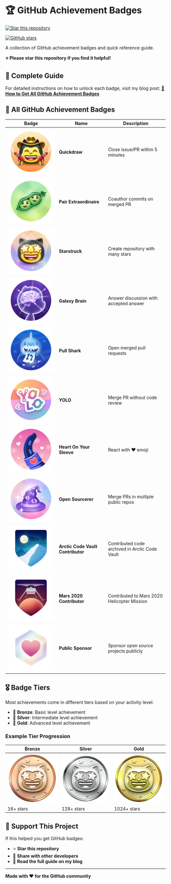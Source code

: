 # 🏆 GitHub Achievement Badges
[![Star this repository](https://img.shields.io/github/stars/jitenadk/Achivement_Badge?style=for-the-badge&logo=github&label=⭐%20Star&color=gold)](https://github.com/jitenadk/Achivement_Badge)

[![GitHub stars](https://img.shields.io/github/stars/jitenadk/Achivement_Badge?style=social)](https://github.com/jitenadk/Achivement_Badge/stargazers)

A collection of GitHub achievement badges and quick reference guide.

**⭐ Please star this repository if you find it helpful!**

## 📖 Complete Guide

For detailed instructions on how to unlock each badge, visit my blog post:
**[📝 How to Get All GitHub Achievement Badges](https://your-website.com/your-blog-post)**

## 🏅 All GitHub Achievement Badges

| Badge | Name | Description |
|-------|------|-------------|
| ![Quickdraw](./badges/quickdraw-default.png) | **Quickdraw** | Close issue/PR within 5 minutes |
| ![Pair Extraordinaire](./badges/pair-extraordinaire-default.png) | **Pair Extraordinaire** | Coauthor commits on merged PR |
| ![Starstruck](./badges/starstruck-default.png) | **Starstruck** | Create repository with many stars |
| ![Galaxy Brain](./badges/galaxy-brain-default.png) | **Galaxy Brain** | Answer discussion with accepted answer |
| ![Pull Shark](./badges/pull-shark-default.png) | **Pull Shark** | Open merged pull requests |
| ![YOLO](./badges/yolo-default.png) | **YOLO** | Merge PR without code review |
| ![Heart On Your Sleeve](./badges/heart-on-your-sleeve-default.png) | **Heart On Your Sleeve** | React with ❤️ emoji |
| ![Open Sourcerer](./badges/open-sourcerer-default.png) | **Open Sourcerer** | Merge PRs in multiple public repos |
| ![Arctic Code Vault Contributor](./badges/arctic-code-vault-contributor-default.png) | **Arctic Code Vault Contributor** | Contributed code archived in Arctic Code Vault |
| ![Mars 2020 Contributor](./badges/mars-2020-contributor-default.png) | **Mars 2020 Contributor** | Contributed to Mars 2020 Helicopter Mission |
| ![Public Sponsor](./badges/public-sponsor-default.png) | **Public Sponsor** | Sponsor open source projects publicly |

## 🎖️ Badge Tiers

Most achievements come in different tiers based on your activity level:
* 🥉 **Bronze**: Basic level achievement
* 🥈 **Silver**: Intermediate level achievement  
* 🥇 **Gold**: Advanced level achievement

### Example Tier Progression
| Bronze | Silver | Gold |
|--------|--------|------|
| ![Starstruck Bronze](./badges/tiers/starstruck-bronze.png) | ![Starstruck Silver](./badges/tiers/starstruck-silver.png) | ![Starstruck Gold](./badges/tiers/starstruck-gold.png) |
| 16+ stars | 128+ stars | 1024+ stars |

## 🌟 Support This Project

If this helped you get GitHub badges:
- ⭐ **Star this repository**
- 🔗 **Share with other developers**
- 📝 **Read the full guide on my blog**

---

**Made with ❤️ for the GitHub community**